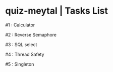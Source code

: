 # quiz-meytal | Tasks List

#1 : Calculator

#2 : Reverse Semaphore

#3 : SQL select

#4 : Thread Safety

#5 : Singleton
